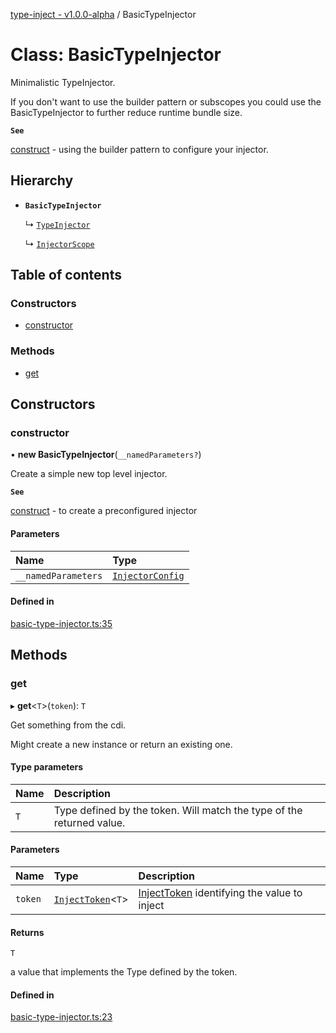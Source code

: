 [type-inject - v1.0.0-alpha](../README.md) / BasicTypeInjector

# Class: BasicTypeInjector

Minimalistic TypeInjector.

If you don't want to use the builder pattern or subscopes you could use the BasicTypeInjector
to further reduce runtime bundle size.

**`See`**

[construct](TypeInjector.md#construct) - using the builder pattern to configure your injector.

## Hierarchy

- **`BasicTypeInjector`**

  ↳ [`TypeInjector`](TypeInjector.md)

  ↳ [`InjectorScope`](InjectorScope.md)

## Table of contents

### Constructors

- [constructor](BasicTypeInjector.md#constructor)

### Methods

- [get](BasicTypeInjector.md#get)

## Constructors

### constructor

• **new BasicTypeInjector**(`__namedParameters?`)

Create a simple new top level injector.

**`See`**

[construct](TypeInjector.md#construct) - to create a preconfigured injector

#### Parameters

| Name | Type |
| :------ | :------ |
| `__namedParameters` | [`InjectorConfig`](../interfaces/InjectorConfig.md) |

#### Defined in

[basic-type-injector.ts:35](https://github.com/e-hein/type-inject/blob/cdff06c/src/basic-type-injector.ts#L35)

## Methods

### get

▸ **get**<`T`\>(`token`): `T`

Get something from the cdi.

Might create a new instance or return an existing one.

#### Type parameters

| Name | Description |
| :------ | :------ |
| `T` | Type defined by the token. Will match the type of the returned value. |

#### Parameters

| Name | Type | Description |
| :------ | :------ | :------ |
| `token` | [`InjectToken`](../README.md#injecttoken)<`T`\> | [InjectToken](../README.md#injecttoken) identifying the value to inject |

#### Returns

`T`

a value that implements the Type defined by the token.

#### Defined in

[basic-type-injector.ts:23](https://github.com/e-hein/type-inject/blob/cdff06c/src/basic-type-injector.ts#L23)
